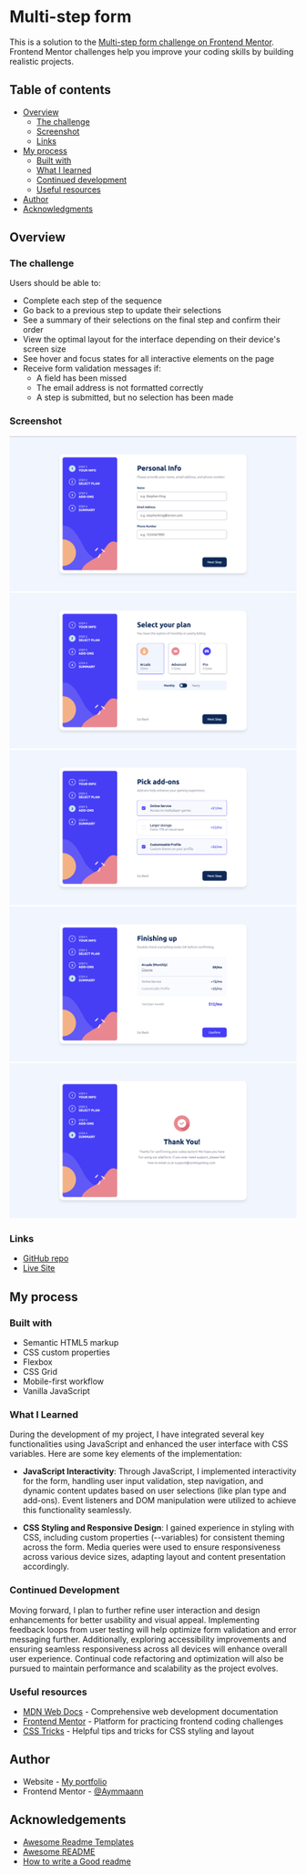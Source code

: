 # Multi-step form 

This is a solution to the [Multi-step form challenge on Frontend Mentor](https://www.frontendmentor.io/challenges/multistep-form-YVAnSdqQBJ). Frontend Mentor challenges help you improve your coding skills by building realistic projects. 

## Table of contents

- [Overview](#overview)
  - [The challenge](#the-challenge)
  - [Screenshot](#screenshot)
  - [Links](#links)
- [My process](#my-process)
  - [Built with](#built-with)
  - [What I learned](#what-i-learned)
  - [Continued development](#continued-development)
  - [Useful resources](#useful-resources)
- [Author](#author)
- [Acknowledgments](#acknowledgments)

## Overview

### The challenge

Users should be able to:

- Complete each step of the sequence
- Go back to a previous step to update their selections
- See a summary of their selections on the final step and confirm their order
- View the optimal layout for the interface depending on their device's screen size
- See hover and focus states for all interactive elements on the page
- Receive form validation messages if:
  - A field has been missed
  - The email address is not formatted correctly
  - A step is submitted, but no selection has been made

### Screenshot

![Screenshot1](./images/screenshot1.jpg)
![Screenshot2](./images/screenshot2.jpg)
![Screenshot3](./images/screenshot3.jpg)
![Screenshot4](./images/screenshot4.jpg)
![Screenshot5](./images/screenshot5.jpg)

### Links

- [GitHub repo](https://github.com/Aymmaann/Front-End-Development/tree/main/Multi-step%20form)
- [Live Site]()

## My process

### Built with

- Semantic HTML5 markup
- CSS custom properties
- Flexbox
- CSS Grid
- Mobile-first workflow
- Vanilla JavaScript


### What I Learned
During the development of my project, I have integrated several key functionalities using JavaScript and enhanced the user interface with CSS variables. Here are some key elements of the implementation:

- **JavaScript Interactivity**: Through JavaScript, I implemented interactivity for the form, handling user input validation, step navigation, and dynamic content updates based on user selections (like plan type and add-ons). Event listeners and DOM manipulation were utilized to achieve this functionality seamlessly.

- **CSS Styling and Responsive Design**: I gained experience in styling with CSS, including custom properties (--variables) for consistent theming across the form. Media queries were used to ensure responsiveness across various device sizes, adapting layout and content presentation accordingly.


### Continued Development
Moving forward, I plan to further refine user interaction and design enhancements for better usability and visual appeal. Implementing feedback loops from user testing will help optimize form validation and error messaging further. Additionally, exploring accessibility improvements and ensuring seamless responsiveness across all devices will enhance overall user experience. Continual code refactoring and optimization will also be pursued to maintain performance and scalability as the project evolves.

### Useful resources

- [MDN Web Docs](https://developer.mozilla.org/) - Comprehensive web development documentation
- [Frontend Mentor](https://www.frontendmentor.io/challenges) - Platform for practicing frontend coding challenges
- [CSS Tricks](https://css-tricks.com/) - Helpful tips and tricks for CSS styling and layout


## Author

- Website - [My portfolio](https://ayman03-portfolio.netlify.app/)
- Frontend Mentor - [@Aymmaann](https://www.frontendmentor.io/profile/Aymmaann)

## Acknowledgements

 - [Awesome Readme Templates](https://awesomeopensource.com/project/elangosundar/awesome-README-templates)
 - [Awesome README](https://github.com/matiassingers/awesome-readme)
 - [How to write a Good readme](https://bulldogjob.com/news/449-how-to-write-a-good-readme-for-your-github-project)

